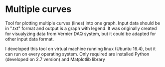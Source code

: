 <h1>Multiple curves</h1>
<p>
Tool for plotting multiple curves (lines) into one graph. Input data should be in ".txt" format and output is a graph with legend.
It was originally created for visualyzing data from Vernier DAQ system, but it could be adapted for other input data format.
</p>
<p>
I developed this tool on virtual machine running linux (Ubuntu 16.4), but it can run on every operating system. Only required are installed Python (developed on 2.7 version) and Matplotlib library
</p>
